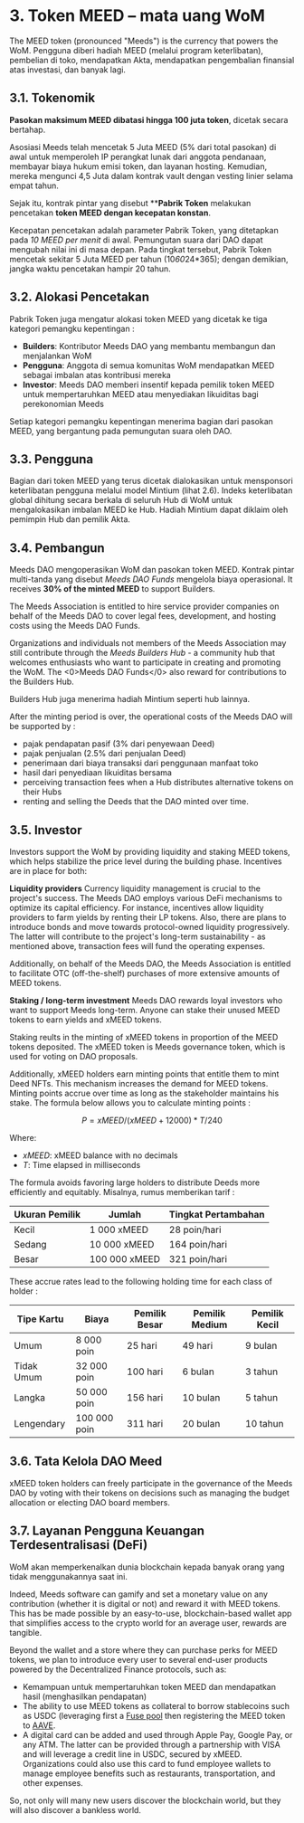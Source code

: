 # 3. Token MEED – mata uang WoM

The MEED token (pronounced "Meeds") is the currency that powers the WoM. Pengguna diberi hadiah MEED (melalui program keterlibatan), pembelian di toko, mendapatkan Akta, mendapatkan pengembalian finansial atas investasi, dan banyak lagi.

## 3.1. Tokenomik

**Pasokan maksimum MEED dibatasi hingga 100 juta token**, dicetak secara bertahap.

Asosiasi Meeds telah mencetak 5 Juta MEED (5% dari total pasokan) di awal untuk memperoleh IP perangkat lunak dari anggota pendanaan, membayar biaya hukum emisi token, dan layanan hosting. Kemudian, mereka mengunci 4,5 Juta dalam kontrak vault dengan vesting linier selama empat tahun.

Sejak itu, kontrak pintar yang disebut **__Pabrik Token__ melakukan pencetakan **token MEED dengan kecepatan konstan**.

Kecepatan pencetakan adalah parameter Pabrik Token, yang ditetapkan pada *10 MEED per menit* di awal. Pemungutan suara dari DAO dapat mengubah nilai ini di masa depan. Pada tingkat tersebut, Pabrik Token mencetak sekitar 5 Juta MEED per tahun (10*60*24*365); dengan demikian, jangka waktu pencetakan hampir 20 tahun.

## 3.2. Alokasi Pencetakan

Pabrik Token juga mengatur alokasi token MEED yang dicetak ke tiga kategori pemangku kepentingan :

- **Builders**: Kontributor Meeds DAO yang membantu membangun dan menjalankan WoM
- **Pengguna**: Anggota di semua komunitas WoM mendapatkan MEED sebagai imbalan atas kontribusi mereka
- **Investor**: Meeds DAO memberi insentif kepada pemilik token MEED untuk mempertaruhkan MEED atau menyediakan likuiditas bagi perekonomian Meeds

Setiap kategori pemangku kepentingan menerima bagian dari pasokan MEED, yang bergantung pada pemungutan suara oleh DAO.

## 3.3. Pengguna

Bagian dari token MEED yang terus dicetak dialokasikan untuk mensponsori keterlibatan pengguna melalui model Mintium (lihat 2.6). Indeks keterlibatan global dihitung secara berkala di seluruh Hub di WoM untuk mengalokasikan imbalan MEED ke Hub. Hadiah Mintium dapat diklaim oleh pemimpin Hub dan pemilik Akta.

## 3.4. Pembangun

Meeds DAO mengoperasikan WoM dan pasokan token MEED. Kontrak pintar multi-tanda yang disebut _Meeds DAO Funds_ mengelola biaya operasional. It receives **30% of the minted MEED** to support Builders.

The Meeds Association is entitled to hire service provider companies on behalf of the Meeds DAO to cover legal fees, development, and hosting costs using the Meeds DAO Funds.

Organizations and individuals not members of the Meeds Association may still contribute through the _Meeds Builders Hub_  - a community hub that welcomes enthusiasts who want to participate in creating and promoting the WoM. The <0>Meeds DAO Funds</0> also reward for contributions to the Builders Hub.

Builders Hub juga menerima hadiah Mintium seperti hub lainnya.

After the minting period is over, the operational costs of the Meeds DAO will be supported by :

- pajak pendapatan pasif (3% dari penyewaan Deed)
- pajak penjualan (2.5% dari penjualan Deed)
- penerimaan dari biaya transaksi dari penggunaan manfaat toko
- hasil dari penyediaan likuiditas bersama
- perceiving transaction fees when a Hub distributes alternative tokens on their Hubs
- renting and selling the Deeds that the DAO minted over time.


## 3.5. Investor

Investors support the WoM by providing liquidity and staking MEED tokens, which helps stabilize the price level during the building phase. Incentives are in place for both:

**Liquidity providers** Currency liquidity management is crucial to the project's success. The Meeds DAO employs various DeFi mechanisms to optimize its capital efficiency. For instance, incentives allow liquidity providers to farm yields by renting their LP tokens. Also, there are plans to introduce bonds and move towards protocol-owned liquidity progressively. The latter will contribute to the project's long-term sustainability - as mentioned above, transaction fees will fund the operating expenses.

Additionally, on behalf of the Meeds DAO, the Meeds Association is entitled to facilitate OTC (off-the-shelf) purchases of more extensive amounts of MEED tokens.

**Staking / long-term investment** Meeds DAO rewards loyal investors who want to support Meeds long-term. Anyone can stake their unused MEED tokens to earn yields and xMEED tokens.

Staking reults in the minting of xMEED tokens in proportion of the MEED tokens deposited. The xMEED token is Meeds governance token, which is used for voting on DAO proposals.

Additionally, xMEED holders earn minting points that entitle them to mint Deed NFTs. This mechanism increases the demand for MEED tokens. Minting points accrue over time as long as the stakeholder maintains his stake. The formula below allows you to calculate minting points :

 $$ P = xMEED / (xMEED + 12000) * T / 240 $$

 Where:

- $xMEED$: xMEED balance  with no decimals
- $T$: Time elapsed in milliseconds

The formula avoids favoring large holders to distribute Deeds more efficiently and equitably. Misalnya, rumus memberikan tarif :

| **Ukuran Pemilik** | **Jumlah**    | **Tingkat Pertambahan** |
| ------------------ | ------------- | ----------------------- |
| Kecil              | 1 000 xMEED   | 28 poin/hari            |
| Sedang             | 10 000 xMEED  | 164 poin/hari           |
| Besar              | 100 000 xMEED | 321 poin/hari           |


These accrue rates lead to the following holding time for each class of holder :

| **Tipe Kartu** | **Biaya**    | **Pemilik Besar** | **Pemilik Medium** | **Pemilik Kecil** |
| -------------- | ------------ | ----------------- | ------------------ | ----------------- |
| Umum           | 8 000 poin   | 25 hari           | 49 hari            | 9 bulan           |
| Tidak Umum     | 32 000 poin  | 100 hari          | 6 bulan            | 3 tahun           |
| Langka         | 50 000 poin  | 156 hari          | 10 bulan           | 5 tahun           |
| Lengendary     | 100 000 poin | 311 hari          | 20 bulan           | 10 tahun          |

## 3.6. Tata Kelola DAO Meed

xMEED token holders can freely participate in the governance of the Meeds DAO by voting with their tokens on decisions such as managing the budget allocation or electing DAO board members.

## 3.7. Layanan Pengguna Keuangan Terdesentralisasi (DeFi)

WoM akan memperkenalkan dunia blockchain kepada banyak orang yang tidak menggunakannya saat ini.

Indeed, Meeds software can gamify and set a monetary value on any contribution (whether it is digital or not) and reward it with MEED tokens. This has be made possible by an easy-to-use, blockchain-based wallet app that simplifies access to the crypto world for an average user, rewards are tangible.

Beyond the wallet and a store where they can purchase perks for MEED tokens, we plan to introduce every user to several end-user products powered by the Decentralized Finance protocols, such as:

- Kemampuan untuk mempertaruhkan token MEED dan mendapatkan hasil (menghasilkan pendapatan)
- The ability to use MEED tokens as collateral to borrow stablecoins such as USDC (leveraging first a [Fuse pool](https://app.rari.capital/fuse) then registering the MEED token to [AAVE](https://aave.com/).
- A digital card can be added and used through Apple Pay, Google Pay, or any ATM. The latter can be provided through a partnership with VISA and will leverage a credit line in USDC, secured by xMEED. Organizations could also use this card to fund employee wallets to manage employee benefits such as restaurants, transportation, and other expenses.

So, not only will many new users discover the blockchain world, but they will also discover a bankless world.

 
